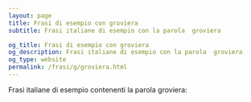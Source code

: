 ```yaml
---
layout: page
title: Frasi di esempio con groviera 
subtitle: Frasi italiane di esempio con la parola  groviera

og_title: Frasi di esempio con groviera 
og_description: Frasi italiane di esempio con la parola  groviera
og_type: website
permalink: /frasi/g/groviera.html
---
```


Frasi italiane di esempio contenenti la parola groviera:


